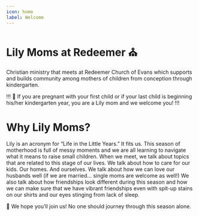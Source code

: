 ```yaml
---
icon: home
label: Welcome
---
```


# Lily Moms at Redeemer ⛪

Christian ministry that meets at Redeemer Church of Evans which supports and builds community among mothers of children from conception through kindergarten.

!!! 
🤰 If you are pregnant with your first child or if your last child is beginning his/her kindergarten year, you are a Lily mom and we welcome you!
!!!

# Why Lily Moms?

Lily is an acronym for “Life in the Little Years.” It fits us. This season of motherhood is full of messy moments and we are all learning to navigate what it means to raise small children. When we meet, we talk about topics that are related to this stage of our lives. We talk about how to care for our kids. Our homes. And ourselves. We talk about how we can love our husbands well (if we are married… single moms are welcome as well!) We also talk about how friendships look different during this season and how we can make sure that we have vibrant friendships even with spit-up stains on our shirts and our eyes stinging from lack of sleep.

💖 We hope you’ll join us! No one should journey through this season alone.


